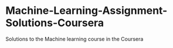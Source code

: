 # Machine-Learning-Assignment-Solutions-Coursera
Solutions to the Machine learning course in the Coursera
